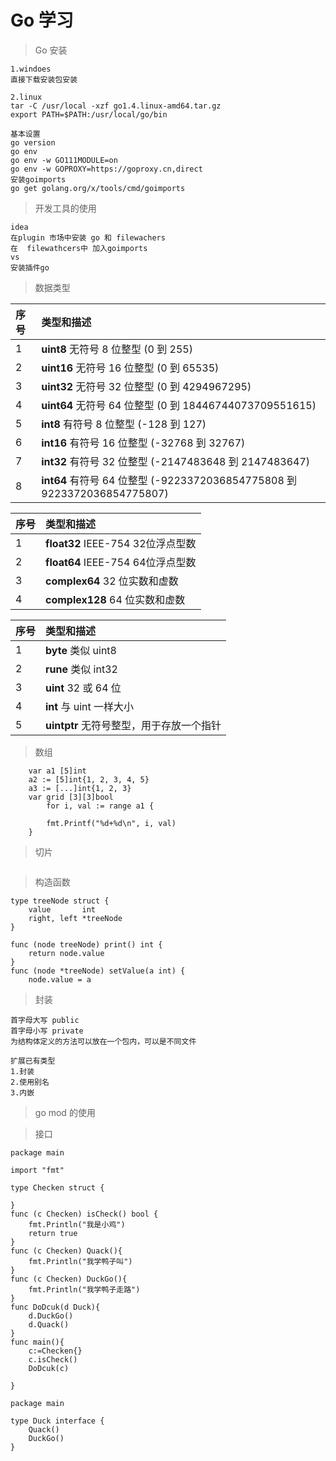 # Go 学习

> Go 安装

```
1.windoes
直接下载安装包安装
```

```
2.linux
tar -C /usr/local -xzf go1.4.linux-amd64.tar.gz
export PATH=$PATH:/usr/local/go/bin

```

```
基本设置
go version
go env
go env -w GO111MODULE=on
go env -w GOPROXY=https://goproxy.cn,direct
安装goimports 
go get golang.org/x/tools/cmd/goimports

```

> 开发工具的使用

```
idea 
在plugin 市场中安装 go 和 filewachers
在  filewathcers中 加入goimports
vs
安装插件go
```

> 数据类型

| 序号 | 类型和描述                                                   |
| :--- | :----------------------------------------------------------- |
| 1    | **uint8** 无符号 8 位整型 (0 到 255)                         |
| 2    | **uint16** 无符号 16 位整型 (0 到 65535)                     |
| 3    | **uint32** 无符号 32 位整型 (0 到 4294967295)                |
| 4    | **uint64** 无符号 64 位整型 (0 到 18446744073709551615)      |
| 5    | **int8** 有符号 8 位整型 (-128 到 127)                       |
| 6    | **int16** 有符号 16 位整型 (-32768 到 32767)                 |
| 7    | **int32** 有符号 32 位整型 (-2147483648 到 2147483647)       |
| 8    | **int64** 有符号 64 位整型 (-9223372036854775808 到 9223372036854775807) |

| 序号 | 类型和描述                        |
| :--- | :-------------------------------- |
| 1    | **float32** IEEE-754 32位浮点型数 |
| 2    | **float64** IEEE-754 64位浮点型数 |
| 3    | **complex64** 32 位实数和虚数     |
| 4    | **complex128** 64 位实数和虚数    |

| 序号 | 类型和描述                               |
| :--- | :--------------------------------------- |
| 1    | **byte** 类似 uint8                      |
| 2    | **rune** 类似 int32                      |
| 3    | **uint** 32 或 64 位                     |
| 4    | **int** 与 uint 一样大小                 |
| 5    | **uintptr** 无符号整型，用于存放一个指针 |

> 数组

```
	var a1 [5]int
	a2 := [5]int{1, 2, 3, 4, 5}
	a3 := [...]int{1, 2, 3}
	var grid [3][3]bool
		for i, val := range a1 {

		fmt.Printf("%d+%d\n", i, val)
	}
```

> 切片

```

```

> 构造函数

```
type treeNode struct {
	value       int
	right, left *treeNode
}

func (node treeNode) print() int {
	return node.value
}
func (node *treeNode) setValue(a int) {
	node.value = a

```

> 封装

```
首字母大写 public
首字母小写 private
为结构体定义的方法可以放在一个包内，可以是不同文件

扩展已有类型
1.封装
2.使用别名
3.内嵌
```

> go mod 的使用

> 接口

```
package main

import "fmt"

type Checken struct {

}
func (c Checken) isCheck() bool {
	fmt.Println("我是小鸡")
	return true
}
func (c Checken) Quack(){
	fmt.Println("我学鸭子叫")
}
func (c Checken) DuckGo(){
	fmt.Println("我学鸭子走路")
}
func DoDcuk(d Duck){
	d.DuckGo()
	d.Quack()
}
func main(){
	c:=Checken{}
	c.isCheck()
	DoDcuk(c)

}
```

```
package main

type Duck interface {
	Quack()
	DuckGo()
}

```

